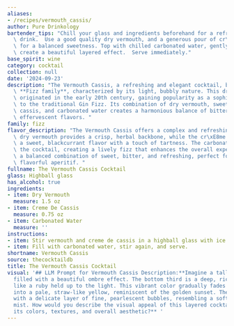 ```yaml
---
aliases:
- /recipes/vermouth_cassis/
author: Pure Drinkology
bartender_tips: "Chill your glass and ingredients beforehand for a refreshingly cold\
  \ drink.  Use a good quality dry vermouth, and a generous pour of cr\xE8me de cassis\
  \ for a balanced sweetness. Top with chilled carbonated water, gently swirling to\
  \ create a beautiful layered effect.  Serve immediately."
base_spirit: wine
category: cocktail
collection: null
date: '2024-09-23'
description: "The Vermouth Cassis, a refreshing and elegant cocktail, belongs to the\
  \ **Fizz family**, characterized by its light, bubbly nature. This drink likely\
  \ originated in the early 20th century, gaining popularity as a sophisticated alternative\
  \ to the traditional Gin Fizz. Its combination of dry vermouth, sweet cr\xE8me de\
  \ cassis, and carbonated water creates a harmonious balance of bitter, sweet, and\
  \ effervescent flavors. "
family: fizz
flavor_description: "The Vermouth Cassis offers a complex and refreshing taste. The\
  \ dry vermouth provides a crisp, herbal backbone, while the cr\xE8me de cassis adds\
  \ a sweet, blackcurrant flavor with a touch of tartness. The carbonated water brightens\
  \ the cocktail, creating a lively fizz that enhances the overall experience. It's\
  \ a balanced combination of sweet, bitter, and refreshing, perfect for a light and\
  \ flavorful aperitif. "
fullname: The Vermouth Cassis Cocktail
glass: Highball glass
has_alcohol: true
ingredients:
- item: Dry Vermouth
  measure: 1.5 oz
- item: Creme De Cassis
  measure: 0.75 oz
- item: Carbonated Water
  measure: ''
instructions:
- item: Stir vermouth and creme de cassis in a highball glass with ice cubes.
- item: Fill with carbonated water, stir again, and serve.
shortname: Vermouth Cassis
source: thecocktaildb
title: The Vermouth Cassis Cocktail
visual: '## LLM Prompt for Vermouth Cassis Description:**Imagine a tall, elegant glass
  filled with a beautiful ombre effect. The bottom third is a deep, rich crimson hue,
  like a ruby held up to the light. This vibrant color gradually fades upwards, blending
  into a pale, straw-like yellow, reminiscent of the golden sunset. The drink is topped
  with a delicate layer of fine, pearlescent bubbles, resembling a soft, ethereal
  mist. How would you describe the visual appeal of this layered cocktail, highlighting
  its colors, textures, and overall aesthetic?** '
---
```



